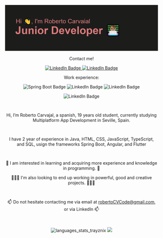 <img src="https://raw.githubusercontent.com/TrayZNix/TrayZNix/main/header.png" alt="trayznix banner"/>
<p align="center">
  <p align="center">
    Contact me!
    <p align="center">
      <a href="https://www.linkedin.com/in/robertocarvajalv/">
        <img src="https://img.shields.io/badge/LinkedIn-blue?style=for-the-badge&logo=linkedin&logoColor=white" alt="LinkedIn Badge"/>
      </a>
      <a href="mailto:robertoCVCode@gmail.com">
        <img href="robertoCVCode@gmail.com" src="https://img.shields.io/badge/GMail-gray?style=for-the-badge&logo=gmail&logoColor=red" alt="LinkedIn Badge"/>
      </a>
    </p>
    <p align="center">
      Work experience:
      <p align="center">
        <img src="https://img.shields.io/badge/Spring Boot developer-green?style=for-the-badge&logo=spring&logoColor=white" alt="Spring Boot Badge"/>
        <img src="https://img.shields.io/badge/Angular developer-red?style=for-the-badge&logo=Angular&logoColor=white" alt="LinkedIn Badge"/>
        <img src="https://img.shields.io/badge/Flutter developer-cyan?style=for-the-badge&logo=Flutter&logoColor=white" alt="LinkedIn Badge"/>
      </p>
    </p>
  </p>
  <p align="center">
    <img src="https://komarev.com/ghpvc/?username=trayznix&color=ff69b4" alt="LinkedIn Badge"/>
  </p>
</p>
⠀

<p align="center">
  Hi, I’m Roberto Carvajal, a spanish, 19 years old student, currently studying Multiplatform App Development in Seville, Spain. 
</p>
⠀
<p align="center">
  I have 2 year of experience in Java, HTML, CSS, JavaScript, TypeScript, and SQL, usign the frameworks Spring Boot, Angular, and Flutter
</p>
⠀
<p align="center">
  <p align="center">👀 I am interested in learning and acquiring more experience and knowledge in programming. 👀</p>
  <p align="center">👨🏽‍💻 I'm also looking to end up working in powerful, good and creative projects. 👨🏽‍💻</p>
</p>
⠀
<p align="center">
  📫 Do not hesitate contacting me via email at <a href="mailto:robertoCVCode@gmail.com">robertoCVCode@gmail.com</a>, or via LinkedIn 📫
</p>
⠀
<p align="center">
  <img src="https://github-readme-stats.vercel.app/api/top-langs/?username=trayznix&theme=dracula" alt="languages_stats_trayznix" -/>
  <img src="https://github-readme-stats.vercel.app/api?username=trayznix&show_icons=true&theme=dracula" />
</p>


